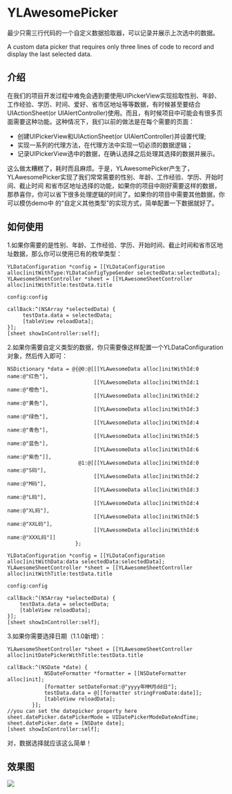 # YLAwesomePicker

最少只需三行代码的一个自定义数据拾取器，可以记录并展示上次选中的数据。

A custom data picker that requires only three lines of code to record and display the last selected data.

## 介绍

在我们的项目开发过程中难免会遇到要使用UIPickerView实现拾取性别、年龄、工作经验、学历、时间、爱好、省市区地址等等数据，有时候甚至要结合
UIActionSheet(or UIAlertController)使用。而且，有时候项目中可能会有很多页面需要这种功能。这种情况下，我们以前的做法是在每个需要的页面：

- 创建UIPickerView和UIActionSheet(or UIAlertController)并设置代理;
- 实现一系列的代理方法，在代理方法中实现一切必须的数据逻辑；
- 记录UIPickerView选中的数据，在确认选择之后处理其选择的数据并展示。

这么做太糟糕了，耗时而且麻烦。于是，YLAwesomePicker产生了，YLAwesomePicker实现了我们常常需要的性别、年龄、工作经验、学历、开始时间、截止时间
和省市区地址选择的功能，如果你的项目中刚好需要这样的数据，那恭喜你，你可以省下很多处理逻辑的时间了。如果你的项目中需要其他数据，你可以模仿demo中
的“自定义其他类型”的实现方式，简单配置一下数据就好了。


## 如何使用

1.如果你需要的是性别、年龄、工作经验、学历、开始时间、截止时间和省市区地址数据，那么你可以使用已有的枚举类型：

```
YLDataConfiguration *config = [[YLDataConfiguration alloc]initWithType:YLDataConfigTypeGender selectedData:selectedData];
YLAwesomeSheetController *sheet = [[YLAwesomeSheetController alloc]initWithTitle:testData.title
                                                                          config:config
                                                                        callBack:^(NSArray *selectedData) {
     testData.data = selectedData;
     [tableView reloadData];
}];
[sheet showInController:self];
```

2.如果你需要自定义类型的数据，你只需要像这样配置一个YLDataConfiguration对象，然后传入即可：

```
NSDictionary *data = @{@0:@[[[YLAwesomeData alloc]initWithId:0 name:@"红色"],
                            [[YLAwesomeData alloc]initWithId:1 name:@"橙色"],
                            [[YLAwesomeData alloc]initWithId:2 name:@"黄色"],
                            [[YLAwesomeData alloc]initWithId:3 name:@"绿色"],
                            [[YLAwesomeData alloc]initWithId:4 name:@"青色"],
                            [[YLAwesomeData alloc]initWithId:5 name:@"蓝色"],
                            [[YLAwesomeData alloc]initWithId:6 name:@"紫色"]],
                       @1:@[[[YLAwesomeData alloc]initWithId:0 name:@"S码"],
                            [[YLAwesomeData alloc]initWithId:2 name:@"M码"],
                            [[YLAwesomeData alloc]initWithId:3 name:@"L码"],
                            [[YLAwesomeData alloc]initWithId:4 name:@"XL码"],
                            [[YLAwesomeData alloc]initWithId:5 name:@"XXL码"],
                            [[YLAwesomeData alloc]initWithId:6 name:@"XXXL码"]]
                      };
                           
YLDataConfiguration *config = [[YLDataConfiguration alloc]initWithData:data selectedData:selectedData];
YLAwesomeSheetController *sheet = [[YLAwesomeSheetController alloc]initWithTitle:testData.title 
                                                                          config:config 
                                                                        callBack:^(NSArray *selectedData) {
    testData.data = selectedData;
    [tableView reloadData];
}];
[sheet showInController:self];                           
```

3.如果你需要选择日期（1.1.0新增）：

```
YLAwesomeSheetController *sheet = [[YLAwesomeSheetController alloc]initDatePickerWithTitle:testData.title
                                                                                          callBack:^(NSDate *date) {
            NSDateFormatter *formatter = [[NSDateFormatter alloc]init];
            [formatter setDateFormat:@"yyyy年MM月dd日"];
            testData.data = @[[formatter stringFromDate:date]];
            [tableView reloadData];
        }];
//you can set the datepicker property here
sheet.datePicker.datePickerMode = UIDatePickerModeDateAndTime;
sheet.datePicker.date = [NSDate date];
[sheet showInController:self];
```

对，数据选择就应该这么简单！


## 效果图

![](https://github.com/lqcjdx/YLAwesomePicker/blob/master/picker.gif)

